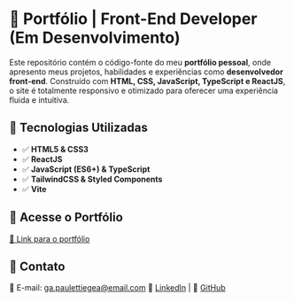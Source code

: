 # 📌 Portfólio | Front-End Developer (Em Desenvolvimento)

Este repositório contém o código-fonte do meu **portfólio pessoal**, onde apresento meus projetos, habilidades e experiências como **desenvolvedor front-end**. Construído com **HTML, CSS, JavaScript, TypeScript e ReactJS**, o site é totalmente responsivo e otimizado para oferecer uma experiência fluida e intuitiva.

## 🚀 Tecnologias Utilizadas

- ✅ **HTML5 & CSS3**
- ✅ **ReactJS**
- ✅ **JavaScript (ES6+) & TypeScript**
- ✅ **TailwindCSS & Styled Components**
- ✅ **Vite**

## 🔗 Acesse o Portfólio

[🔗 Link para o portfólio](#)

## 📩 Contato

📧 E-mail: ga.paulettiegea@email.com
🔗 [LinkedIn](https://www.linkedin.com/in/gabriel-pauletti-egea-a47287261/) | 🔗 [GitHub](https://github.com/egeaPauletti)
